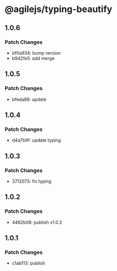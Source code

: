 # @agilejs/typing-beautify

## 1.0.6

### Patch Changes

- bf0a934: bump version
- b942fe5: add merge

## 1.0.5

### Patch Changes

- bfeda88: update

## 1.0.4

### Patch Changes

- d4a7b9f: update typing

## 1.0.3

### Patch Changes

- 3712073: fix typing

## 1.0.2

### Patch Changes

- 4462b08: publish v1.0.2

## 1.0.1

### Patch Changes

- c1ab113: publish
